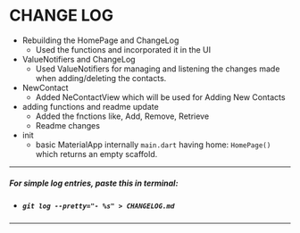 # **CHANGE LOG**

- Rebuilding the HomePage and ChangeLog
  - Used the functions and incorporated it in the UI
- ValueNotifiers and ChangeLog
  - Used ValueNotifiers for managing and listening the changes made when adding/deleting the contacts.
- NewContact
  - Added NeContactView which will be used for Adding New Contacts
- adding functions and readme update
  - Added the fnctions like, Add, Remove, Retrieve
  - Readme changes
- init
  - basic MaterialApp internally `main.dart` having home: `HomePage()` which returns an empty scaffold.

---

##### For simple log entries, paste this in terminal:

- ##### `git log --pretty="- %s" > CHANGELOG.md`

---
